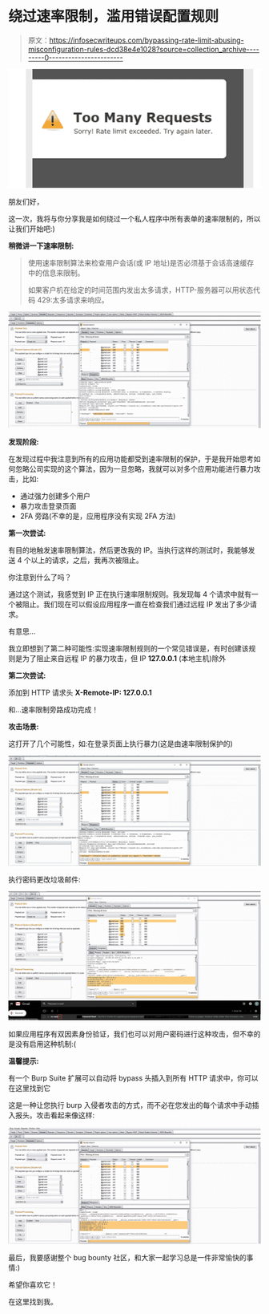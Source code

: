 # 绕过速率限制，滥用错误配置规则

> 原文：<https://infosecwriteups.com/bypassing-rate-limit-abusing-misconfiguration-rules-dcd38e4e1028?source=collection_archive---------0----------------------->

![](img/5c3d7c1b4df0801b9fe1fc3fb6ccb943.png)

朋友们好，

这一次，我将与你分享我是如何绕过一个私人程序中所有表单的速率限制的，所以让我们开始吧:)

**稍微讲一下速率限制:**

> 使用速率限制算法来检查用户会话(或 IP 地址)是否必须基于会话高速缓存中的信息来限制。
> 
> 如果客户机在给定的时间范围内发出太多请求，HTTP-服务器可以用状态代码 429:太多请求来响应。

![](img/8133b3f64bd63848f119c8d1a05fd79f.png)

**发现阶段:**

在发现过程中我注意到所有的应用功能都受到速率限制的保护，于是我开始思考如何忽略公司实现的这个算法，因为一旦忽略，我就可以对多个应用功能进行暴力攻击，比如:

*   通过强力创建多个用户
*   暴力攻击登录页面
*   2FA 旁路(不幸的是，应用程序没有实现 2FA 方法)

**第一次尝试:**

有目的地触发速率限制算法，然后更改我的 IP。当执行这样的测试时，我能够发送 4 个以上的请求，之后，我再次被阻止。

你注意到什么了吗？

通过这个测试，我感觉到 IP 正在执行速率限制规则。我发现每 4 个请求中就有一个被阻止。我们现在可以假设应用程序一直在检查我们通过远程 IP 发出了多少请求。

有意思…

我立即想到了第二种可能性:实现速率限制规则的一个常见错误是，有时创建该规则是为了阻止来自远程 IP 的暴力攻击，但 IP **127.0.0.1** (本地主机)除外

**第二次尝试:**

添加到 HTTP 请求头 **X-Remote-IP: 127.0.0.1**

和…速率限制旁路成功完成！

**攻击场景:**

这打开了几个可能性，如:在登录页面上执行暴力(这是由速率限制保护的)

![](img/3ca9b51675cfd15f300de95e26d59c27.png)

执行密码更改垃圾邮件:

![](img/4149259b4dbfdcd759f0ea60f01287fd.png)![](img/053dd0482c831673735621cb89576d13.png)

如果应用程序有双因素身份验证，我们也可以对用户密码进行这种攻击，但不幸的是没有启用这种机制:(

**温馨提示:**

有一个 Burp Suite 扩展可以自动将 bypass 头插入到所有 HTTP 请求中，你可以在这里找到它

这是一种让您执行 burp 入侵者攻击的方式，而不必在您发出的每个请求中手动插入报头。攻击看起来像这样:

![](img/4153c2ebf23da614a922c898481f61b2.png)

最后，我要感谢整个 bug bounty 社区，和大家一起学习总是一件非常愉快的事情:)

希望你喜欢它！

在这里找到我。